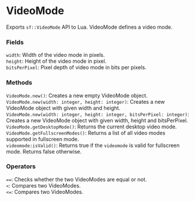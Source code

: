 # VideoMode
Exports `sf::VideoMode` API to Lua. VideoMode defines a video mode.  

### Fields
`width`: Width of the video mode in pixels.  
`height`: Height of the video mode in pixel.  
`bitsPerPixel`: Pixel depth of video mode in bits per pixels.  

### Methods
`VideoMode.new()`:  Creates a new empty VideoMode object.  
`VideoMode.new(width: integer, height: integer)`:  Creates a new VideoMode object with given width and height.  
`VideoMode.new(width: integer, height: integer, bitsPerPixel: integer)`:  Creates a new VideoMode object with given width, height and bitsPerPixel.  
`VideoMode.getDesktopMode()`: Returns the current desktop video mode.  
`VideoMode.getFullscreenModes()`: Returns a list of all video modes supported in fullscreen mode.  
`videomode:isValid()`: Returns true if the `videomode` is valid for fullscreen mode. Returns false otherwise.  

### Operators
`==`: Checks whether the two VideoModes are equal or not.  
`<`: Compares two VideoModes.  
`<=`: Compares two VideoModes.  